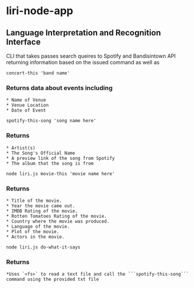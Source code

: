 # liri-node-app

## Language Interpretation and Recognition Interface

CLI that takes passes search queires to Spotify and Bandisintown API returning information based on the issued command as well as 

```
concert-this 'band name'
```

### Returns data about events including 
    * Name of Venue
    * Venue Location
    * Date of Event

```
spotify-this-song 'song name here'
```

### Returns 
    * Artist(s)
    * The Song's Official Name
    * A preview link of the song from Spotify
    * The album that the song is from

```
node liri.js movie-this 'movie name here'
```
### Returns
    * Title of the movie.
    * Year the movie came out.
    * IMDB Rating of the movie.
    * Rotten Tomatoes Rating of the movie.
    * Country where the movie was produced.
    * Language of the movie.
    * Plot of the movie.
    * Actors in the movie.

```
node liri.js do-what-it-says
```
### Returns
    *Uses `<fs>` to read a text file and call the ```spotify-this-song``` command using the provided txt file